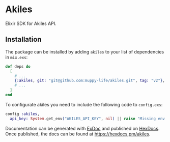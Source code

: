 # Akiles

Elixir SDK for Akiles API.

## Installation

The package can be installed by adding `akiles` to your list of dependencies in `mix.exs`:

```elixir
def deps do
  [ 
    # ...
    {:akiles, git: "git@github.com:muppy-life/akiles.git", tag: "v2"},
    # ...
  ]
end
```

To configurate akiles you need to include the following code to `config.exs`:

```elixir
config :akiles,
  api_key: System.get_env("AKILES_API_KEY", nil) || raise "Missing env variable AKILES_API_KEY"
```

Documentation can be generated with [ExDoc](https://github.com/elixir-lang/ex_doc)
and published on [HexDocs](https://hexdocs.pm). Once published, the docs can
be found at <https://hexdocs.pm/akiles>.

